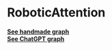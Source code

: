# RoboticAttention

**[See handmade graph](https://raw.githack.com/S-Andrade/RoboticAttention/main/graph.html)** \
**[See ChatGPT graph](https://raw.githack.com/S-Andrade/RoboticAttention/main/graphChatGPT.html)** 

